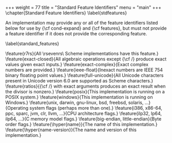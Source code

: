 +++
weight = 77
title = "Standard Feature Identifiers"
menu = "main"
+++
\chapter{Standard Feature Identifiers}
\label{stdfeatures}

An implementation may provide any or all of the feature identifiers
listed below for use by {\cf cond-expand} and {\cf features},
but must not provide a feature identifier if it does not
provide the corresponding feature.  

\label{standard_features}

\feature{r7rs}{All \rsevenrs\ Scheme implementations have this feature.}
\feature{exact-closed}{All algebraic operations except {\cf /} produce
  exact values given exact inputs.}
\feature{exact-complex}{Exact complex numbers are provided.}
\feature{ieee-float}{Inexact numbers are IEEE 754 binary floating point
  values.}
\feature{full-unicode}{All Unicode characters present in Unicode version 6.0 are supported as Scheme characters.}
\feature{ratios}{{\cf /} with exact arguments produces an exact result
  when the divisor is nonzero.}
\feature{posix}{This implementation is running on a POSIX
  system.}
\feature{windows}{This implementation is running on Windows.}
\feature{unix, darwin, gnu-linux, bsd, freebsd, solaris, ...}{Operating
  system flags (perhaps more than one).}
\feature{i386, x86-64, ppc, sparc, jvm, clr, llvm, ...}{CPU architecture flags.}
\feature{ilp32, lp64, ilp64, ...}{C memory model flags.}
\feature{big-endian, little-endian}{Byte order flags.}
\feature{\hyper{name}}{The name of this implementation.}
\feature{\hyper{name-version}}{The name and version of this
  implementation.}
